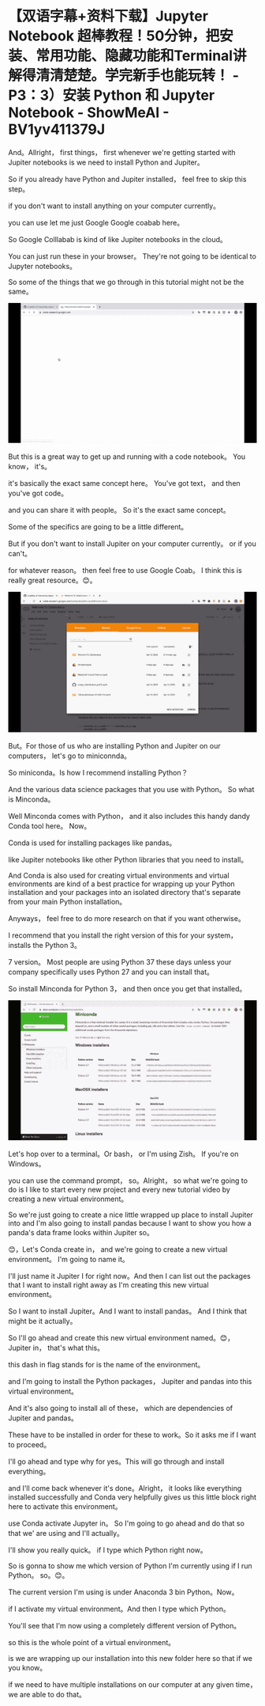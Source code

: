 # 【双语字幕+资料下载】Jupyter Notebook 超棒教程！50分钟，把安装、常用功能、隐藏功能和Terminal讲解得清清楚楚。学完新手也能玩转！ - P3：3）安装 Python 和 Jupyter Notebook - ShowMeAI - BV1yv411379J

And。Allright， first things， first whenever we're getting started with Jupiter notebooks is we need to install Python and Jupiter。

 So if you already have Python and Jupiter installed， feel free to skip this step。

 if you don't want to install anything on your computer currently。

 you can use let me just Google Google coabab here。

So Google Colllabab is kind of like Jupiter notebooks in the cloud。

 You can just run these in your browser。 They're not going to be identical to Jupyter notebooks。

 So some of the things that we go through in this tutorial might not be the same。



![](img/24269f09b2e2abd266b25b0fac109bf2_1.png)

But this is a great way to get up and running with a code notebook。 You know， it's。

 it's basically the exact same concept here。 You've got text， and then you've got code。

 and you can share it with people。 So it's the exact same concept。

 Some of the specifics are going to be a little different。

 But if you don't want to install Jupiter on your computer currently。 or if you can't。

 for whatever reason。 then feel free to use Google Coab。 I think this is really great resource。😊。



![](img/24269f09b2e2abd266b25b0fac109bf2_3.png)

But。For those of us who are installing Python and Jupiter on our computers， let's go to miniconnda。

 So miniconda。Is how I recommend installing Python？

And the various data science packages that you use with Python。 So what is Minconda。

 Well Minconda comes with Python， and it also includes this handy dandy Conda tool here。 Now。

 Conda is used for installing packages like pandas。

 like Jupiter notebooks like other Python libraries that you need to install。

And Conda is also used for creating virtual environments and virtual environments are kind of a best practice for wrapping up your Python installation and your packages into an isolated directory that's separate from your main Python installation。

Anyways， feel free to do more research on that if you want otherwise。

I recommend that you install the right version of this for your system， installs the Python 3。

7 version。 Most people are using Python 37 these days unless your company specifically uses Python 27 and you can install that。

So install Minconda for Python 3， and then once you get that installed。



![](img/24269f09b2e2abd266b25b0fac109bf2_5.png)

Let's hop over to a terminal。Or bash， or I'm using Zish。 If you're on Windows。

 you can use the command prompt， so。Alright， so what we're going to do is I like to start every new project and every new tutorial video by creating a new virtual environment。

 So we're just going to create a nice little wrapped up place to install Jupiter into and I'm also going to install pandas because I want to show you how a panda's data frame looks within Jupiter so。

😊，Let's Conda create in， and we're going to create a new virtual environment。 I'm going to name it。

 I'll just name it Jupiter I for right now。And then I can list out the packages that I want to install right away as I'm creating this new virtual environment。

 So I want to install Jupiter。And I want to install pandas。 And I think that might be it actually。

 So I'll go ahead and create this new virtual environment named。😊，Jupiter in， that's what this。

 this dash in flag stands for is the name of the environment。

 and I'm going to install the Python packages， Jupiter and pandas into this virtual environment。

And it's also going to install all of these， which are dependencies of Jupiter and pandas。

 These have to be installed in order for these to work。So it asks me if I want to proceed。

 I'll go ahead and type why for yes。This will go through and install everything。

 and I'll come back whenever it's done。Alright， it looks like everything installed successfully and Conda very helpfully gives us this little block right here to activate this environment。

 use Conda activate Jupyter in。 So I'm going to go ahead and do that so that we' are using and I'll actually。

 I'll show you really quick。 if I type which Python right now。

 So is gonna to show me which version of Python I'm currently using if I run Python。 so。😊。

The current version I'm using is under Anaconda 3 bin Python。Now。

 if I activate my virtual environment。And then I type which Python。

You'll see that I'm now using a completely different version of Python。

 so this is the whole point of a virtual environment。

 is we are wrapping up our installation into this new folder here so that if we you know。

 if we need to have multiple installations on our computer at any given time， we are able to do that。


